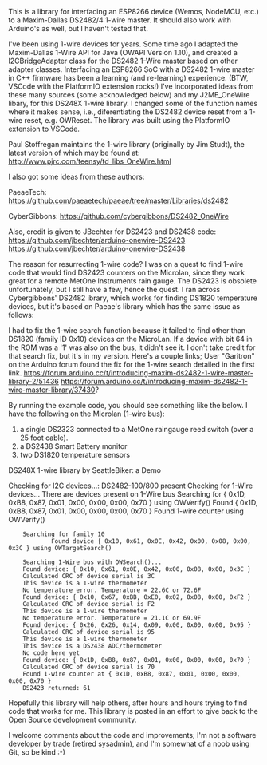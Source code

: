 
This is a library for interfacing an ESP8266 device (Wemos, NodeMCU, etc.) to a Maxim-Dallas DS2482/4 1-wire master.  It should also work with Arduino's as well, but I
haven't tested that.

I've been using 1-wire devices for years. Some time ago I adapted the Maxim-Dallas 1-Wire API for Java (OWAPI Version 1.10), and created a I2CBridgeAdapter class for the DS2482 1-Wire master based on other adapter classes. Interfacing an ESP8266 SoC with a DS2482 1-wire master in C++ firmware has been a learning (and re-learning) experience.  (BTW, VSCode with the PlatformIO extension rocks!) I've incorporated ideas from these many sources (some acknowledged below) and my J2ME_OneWire libary, for this DS248X 1-wire library. I changed some of the function names where it makes sense, i.e., diferentiating the DS2482 device reset from a 1-wire reset, e.g. OWReset. The library was built using the PlatformIO extension to VSCode.

Paul Stoffregan maintains the 1-wire library (originally by Jim Studt), the latest version of which may be found at: http://www.pjrc.com/teensy/td_libs_OneWire.html

I also got some ideas from these authors:

PaeaeTech: https://github.com/paeaetech/paeae/tree/master/Libraries/ds2482

CyberGibbons: https://github.com/cybergibbons/DS2482_OneWire

Also, credit is given to JBechter for DS2423 and DS2438 code:
    https://github.com/jbechter/arduino-onewire-DS2423
    https://github.com/jbechter/arduino-onewire-DS2438

The reason for resurrecting 1-wire code? I was on a quest to find 1-wire code that would find DS2423 counters on the Microlan, since they work great for a remote MetOne Instruments rain gauge. The DS2423 is obsolete unfortunately, but I still have a few, hence the quest.  I ran across Cybergibbons' DS2482 ibrary, which works for finding DS1820 temperature devices, but it's based on Paeae's library which has the same issue as follows:

I had to fix the 1-wire search function because it failed to find other than DS1820 (family ID 0x10) devices on the MicroLan.  If a device with bit 64 in the ROM was a '1' was also on the bus, it didn't see it. I don't take credit for that search fix, but it's in my version. Here's a couple links; User "Garitron" on the Arduino forum found the fix for the 1-wire search detailed in the first link. https://forum.arduino.cc/t/introducing-maxim-ds2482-1-wire-master-library-2/51436 https://forum.arduino.cc/t/introducing-maxim-ds2482-1-wire-master-library/37430?

By running the example code, you should see something like the below.  I have the following on the Microlan (1-wire bus):

1) a single DS2323 connected to a MetOne raingauge reed switch (over a 25 foot cable). 
2) a DS2438 Smart Battery monitor
3) two DS1820 temperature sensors


DS248X 1-wire library by SeattleBiker: a Demo

Checking for I2C devices...:
DS2482-100/800 present
        Checking for 1-Wire devices...
        There are devices present on 1-Wire bus
        Searching for { 0x1D, 0xB8, 0x87, 0x01, 0x00, 0x00, 0x00, 0x70 } using OWVerify()
                Found { 0x1D, 0xB8, 0x87, 0x01, 0x00, 0x00, 0x00, 0x70 }
                Found 1-wire counter using OWVerify()

        Searching for family 10
                Found device { 0x10, 0x61, 0x0E, 0x42, 0x00, 0x08, 0x00, 0x3C } using OWTargetSearch()

        Searching 1-Wire bus with OWSearch()...
        Found device: { 0x10, 0x61, 0x0E, 0x42, 0x00, 0x08, 0x00, 0x3C }
        Calculated CRC of device serial is 3C
        This device is a 1-wire thermometer
        No temperature error. Temperature = 22.6C or 72.6F
        Found device: { 0x10, 0x67, 0xBB, 0xE0, 0x02, 0x08, 0x00, 0xF2 }
        Calculated CRC of device serial is F2
        This device is a 1-wire thermometer
        No temperature error. Temperature = 21.1C or 69.9F
        Found device: { 0x26, 0x26, 0x14, 0x09, 0x00, 0x00, 0x00, 0x95 }
        Calculated CRC of device serial is 95
        This device is a 1-wire thermometer
        This device is a DS2438 ADC/thermometer
        No code here yet
        Found device: { 0x1D, 0xB8, 0x87, 0x01, 0x00, 0x00, 0x00, 0x70 }
        Calculated CRC of device serial is 70
        Found 1-wire counter at { 0x1D, 0xB8, 0x87, 0x01, 0x00, 0x00, 0x00, 0x70 }
        DS2423 returned: 61

Hopefully this library will help others, after hours and hours trying to find code that works for me. This library is posted in an effort to give back to the Open Source development community.

I welcome comments about the code and improvements; I'm not a software developer by trade (retired sysadmin), and I'm somewhat of a noob using Git, so be kind :-)
